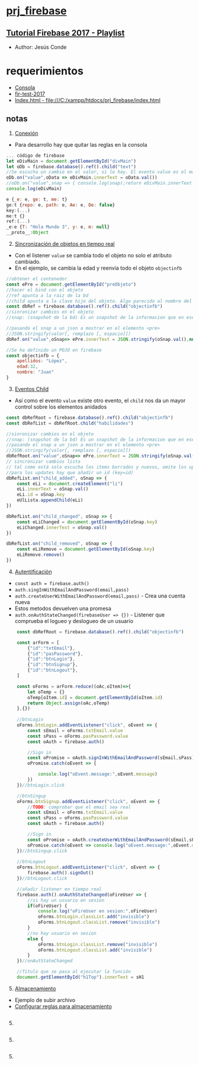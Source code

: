 # [prj_firebase](https://github.com/eacevedof/prj_firebase)

## [Tutorial Firebase 2017 - Playlist](https://www.youtube.com/watch?v=KIp_WKM4BIE&list=PLEtcGQaT56chIjXff_cAEglfe6gBSNFHj)
- Author: Jesús Conde

# requerimientos
- [Consola](https://console.firebase.google.com/project/fir-test-2017/database/fir-test-2017/data)
- [fir-test-2017](https://fir-test-2017.firebaseio.com/)
- [Index.html - file:///C:/xampp/htdocs/prj_firebase/index.html](file:///C:/xampp/htdocs/prj_firebase/index.html)

## notas

1. [Conexión](https://www.youtube.com/watch?v=KIp_WKM4BIE&feature=youtu.be)
- Para desarrollo hay que quitar las reglas en la consola

```js
... código de firebase 
let eDivMain = document.getElementById("divMain")
let oDb = firebase.database().ref().child("text") 
//Se escucha un cambio en el valor, si lo hay. El evento value es el más util para sincronizar objetos
oDb.on("value",oData => eDivMain.innerText = oData.val())
//oDb.on("value",snap => { console.log(snap);return eDivMain.innerText = snap.val()})
console.log(eDivMain)

e {_e: e, ge: t, me: t}
ge:t {repo: e, path: e, Ae: e, De: false}
key:(...)
me:t {}
ref:(...)
_e:e {T: "Hola Mundo 3", y: e, m: null}
__proto__:Object
```

2. [Sincronización de objetos en tiempo real](https://youtu.be/lwdTgA1pTX0?list=PLEtcGQaT56chIjXff_cAEglfe6gBSNFHj)

- Con el listener `value` se cambia todo el objeto no solo el atributo cambiado.
- En el ejemplo, se cambia la edad y reenvia todo el objeto `objectinfb`

```js
//obtener el contenedor
const ePre = document.getElementById("preObjeto")
//hacer el bind con el objeto
//ref apunta a la raiz de la bd
//child apunta a la clave hijo del objeto. Algo parecido al nombre del campo
const dbRef = firebase.database().ref().child("objectinfb")
//sinronizar cambios en el objeto
//snap: (snapshot de la bd) Es un snapshot de la informacion que en ese momento se encuentra en la bd

//pasando el snap a un json a mostrar en el elemento <pre>
//JSON.stringify(valor[, remplazo [, espacio]])
dbRef.on("value",oSnap=> ePre.innerText = JSON.stringify(oSnap.val(),null,3))

//Se ha definido un POJO en firebase
const objectinfb = {
    apellidos: "López",
    edad:32,
    nombre: "Juan"
}
```
3. [Eventos Child](https://youtu.be/9pi0_6Li31k?list=PLEtcGQaT56chIjXff_cAEglfe6gBSNFHj)
- Así como el evento `value` existe otro evento, el `child` nos da un mayor control sobre
los elementos anidados

```js
const dbRefRoot = firebase.database().ref().child("objectinfb")
const dbRefList = dbRefRoot.child("habilidades")

//sinronizar cambios en el objeto
//snap: (snapshot de la bd) Es un snapshot de la informacion que en ese momento se encuentra en la bd
//pasando el snap a un json a mostrar en el elemento <pre>
//JSON.stringify(valor[, remplazo [, espacio]])
dbRefRoot.on("value",oSnap=> ePre.innerText = JSON.stringify(oSnap.val(),null,3))
// sincronizar cambios lista
// tal como está solo escucha los items borrados y nuevos, omite los updates
//para los updates hay que añadir un id (key=id)
dbRefList.on("child_added", oSnap => {
    const eLi = document.createElement("li")
    eLi.innerText = oSnap.val()
    eLi.id = oSnap.key
    eUlLista.appendChild(eLi)
})

dbRefList.on("child_changed", oSnap => {
    const eLiChanged = document.getElementById(oSnap.key)
    eLiChanged.innerText = oSnap.val()
})

dbRefList.on("child_removed", oSnap => {
    const eLiRemove = document.getElementById(oSnap.key)
    eLiRemove.remove()
})    
```

4. [Autentificación](https://youtu.be/TnKypnlf-1c?list=PLEtcGQaT56chIjXff_cAEglfe6gBSNFHj)
- `const auth = firebase.auth()`
- `auth.singInWithEmailAndPassword(email,pass)` 
- `auth.createUserWithEmailAndPassword(email,pass)` - Crea una cuenta nueva
- Estos metodos devuelven una promesa
- `auth.onAuthStateChanged(firebaseUser => {})` - Listener que comprueba el logueo y deslogueo de un usuario
```js
    const dbRefRoot = firebase.database().ref().child("objectinfb")

    const arForm = [
        {"id":"txtEmail"},
        {"id":"pasPassword"},
        {"id":"btnLogin"},
        {"id":"btnSignup"},
        {"id":"btnLogout"},
    ]

    const oForms = arForm.reduce((oAc,oItem)=>{
        let oTemp = {}
        oTemp[oItem.id] = document.getElementById(oItem.id)
        return Object.assign(oAc,oTemp)
    },{})
    
    //btnLogin
    oForms.btnLogin.addEventListener("click", oEvent => {
        const sEmail = oForms.txtEmail.value
        const sPass = oForms.pasPassword.value
        const oAuth = firebase.auth()

        //Sign in
        const oPromise = oAuth.signInWithEmailAndPassword(sEmail,sPass)
        oPromise.catch(oEvent => {

            console.log("oEvent.message:",oEvent.message)
        })
    })//btnLogin.click

    //btnSingup 
    oForms.btnSignup.addEventListener("click", oEvent => {
        //TODO: comprobar que el email sea real
        const sEmail = oForms.txtEmail.value
        const sPass = oForms.pasPassword.value
        const oAuth = firebase.auth()

        //Sign in
        const oPromise = oAuth.createUserWithEmailAndPassword(sEmail,sPass)
        oPromise.catch(oEvent => console.log("oEvent.message:",oEvent.message))
    })//btnSingup.click
    
    //btnLogout
    oForms.btnLogout.addEventListener("click", oEvent => {
        firebase.auth().signOut()
    })//btnLogout.click

    //añadir listener en tiempo real
    firebase.auth().onAuthStateChanged(oFireUser => {
        //si hay un usuario en sesion
        if(oFireUser) {
            console.log("oFireUser en sesion:",oFireUser)
            oForms.btnLogin.classList.add("invisible")
            oForms.btnLogout.classList.remove("invisible")
        }
        //no hay usuario en sesion
        else {
            oForms.btnLogin.classList.remove("invisible")
            oForms.btnLogout.classList.add("invisible")
        }
    })//onAutStateChanged

    //Titulo que se pasa al ejecutar la función
    document.getElementById("h1Top").innerText = sH1
```

5. [Almacenamiento](https://youtu.be/CN3N78KjY9o?list=PLEtcGQaT56chIjXff_cAEglfe6gBSNFHj)
- Ejemplo de subir archivo
- [Configurar reglas para almacenamiento](https://youtu.be/CN3N78KjY9o?list=PLEtcGQaT56chIjXff_cAEglfe6gBSNFHj&t=295)
```js
```
5. []()
```js
```
5. []()
```js
```
5. []()
```js
```
